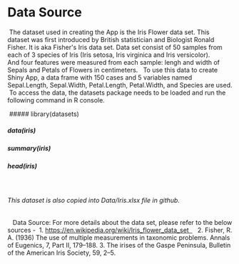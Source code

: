 # Data Source
 The dataset used in creating the App is the Iris Flower data set. 
 This dataset was first introduced by British statistician and Biologist Ronald Fisher. It is aka Fisher's Iris data set. Data set consist of 50 samples from each of 3 species of Iris (Iris setosa, Iris virginica and Iris versicolor). And four features were measured from each sample: lengh and width of Sepals and Petals of Flowers in centimeters.   
 To use this data to create Shiny App, a data frame with 150 cases and 5 variables named Sepal.Length, Sepal.Width, Petal.Length, Petal.Width, and Species are used.
 To access the data, the datasets package needs to be loaded and run the following command in R console.
 
 ##### library(datasets) 
 ##### data(iris) 
 ##### summary(iris) 
 ##### head(iris)
   
   ###### This dataset is also copied into Data/Iris.xlsx file in github.
   
   Data Source: For more details about the data set, please refer to the below sources - 
 1. https://en.wikipedia.org/wiki/Iris_flower_data_set    
 2. Fisher, R. A. (1936) The use of multiple measurements in taxonomic problems. Annals of Eugenics, 7, Part II, 179–188.
 3. The irises of the Gaspe Peninsula, Bulletin of the American Iris Society, 59, 2–5.
